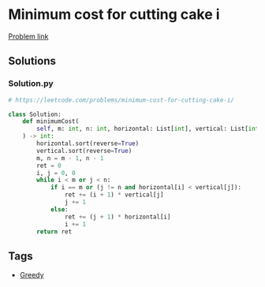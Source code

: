 # Minimum cost for cutting cake i

[Problem link](https://leetcode.com/problems/minimum-cost-for-cutting-cake-i/)

## Solutions


### Solution.py
```py
# https://leetcode.com/problems/minimum-cost-for-cutting-cake-i/

class Solution:
    def minimumCost(
        self, m: int, n: int, horizontal: List[int], vertical: List[int]
    ) -> int:
        horizontal.sort(reverse=True)
        vertical.sort(reverse=True)
        m, n = m - 1, n - 1
        ret = 0
        i, j = 0, 0
        while i < m or j < n:
            if i == m or (j != n and horizontal[i] < vertical[j]):
                ret += (i + 1) * vertical[j]
                j += 1
            else:
                ret += (j + 1) * horizontal[i]
                i += 1
        return ret
```
## Tags

* [Greedy](/README.md#Greedy)
